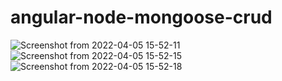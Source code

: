 # angular-node-mongoose-crud

![Screenshot from 2022-04-05 15-52-11](https://user-images.githubusercontent.com/49555360/161733664-d614dff0-4fb7-4bf4-8aca-74b02a39afc0.png)
<br>
![Screenshot from 2022-04-05 15-52-15](https://user-images.githubusercontent.com/49555360/161733674-0cd7f233-e1a3-43f6-a968-65b9fddbb731.png)
<br>
![Screenshot from 2022-04-05 15-52-18](https://user-images.githubusercontent.com/49555360/161733678-d4e63fbc-5b9f-4779-a03a-4bd3e0c1a1f5.png)
